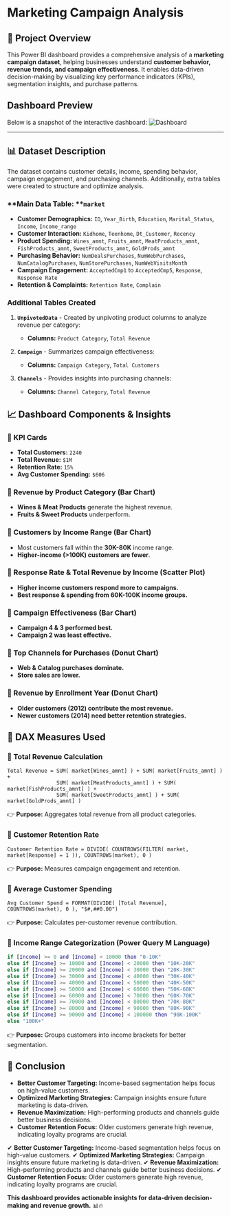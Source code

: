 # **Marketing Campaign Analysis**

## **📌 Project Overview**

This Power BI dashboard provides a comprehensive analysis of a **marketing campaign dataset**, helping businesses understand **customer behavior, revenue trends, and campaign effectiveness**. It enables data-driven decision-making by visualizing key performance indicators (KPIs), segmentation insights, and purchase patterns.


## Dashboard Preview

Below is a snapshot of the interactive dashboard: ![Dashboard](https://github.com/CodeVistaPro/PowerBI_Projects/blob/main/Marketing%20Campaign%20Analysis/Marketing%20Campaign%20Analysis.png)

---

## **📊 Dataset Description**

The dataset contains customer details, income, spending behavior, campaign engagement, and purchasing channels. Additionally, extra tables were created to structure and optimize analysis.

### \*\*Main Data Table: \*\***`market`**

- **Customer Demographics:** `ID`, `Year_Birth`, `Education`, `Marital_Status`, `Income`, `Income_range`
- **Customer Interaction:** `Kidhome`, `Teenhome`, `Dt_Customer`, `Recency`
- **Product Spending:** `Wines_amnt`, `Fruits_amnt`, `MeatProducts_amnt`, `FishProducts_amnt`, `SweetProducts_amnt`, `GoldProds_amnt`
- **Purchasing Behavior:** `NumDealsPurchases`, `NumWebPurchases`, `NumCatalogPurchases`, `NumStorePurchases`, `NumWebVisitsMonth`
- **Campaign Engagement:** `AcceptedCmp1` to `AcceptedCmp5`, `Response`, `Response Rate`
- **Retention & Complaints:** `Retention Rate`, `Complain`

### **Additional Tables Created**

1. **`UnpivotedData`** - Created by unpivoting product columns to analyze revenue per category:

   - **Columns:** `Product Category`, `Total Revenue`

2. **`Campaign`** - Summarizes campaign effectiveness:

   - **Columns:** `Campaign Category`, `Total Customers`

3. **`Channels`** - Provides insights into purchasing channels:

   - **Columns:** `Channel Category`, `Total Revenue`

## **📈 Dashboard Components & Insights**

### **🔹 KPI Cards**

- **Total Customers:** `2240`
- **Total Revenue:** `$1M`
- **Retention Rate:** `15%`
- **Avg Customer Spending:** `$606`

### **🔹 Revenue by Product Category (Bar Chart)**

- **Wines & Meat Products** generate the highest revenue.
- **Fruits & Sweet Products** underperform.

### **🔹 Customers by Income Range (Bar Chart)**

- Most customers fall within the **30K-80K** income range.
- **Higher-income (>100K) customers are fewer**.

### **🔹 Response Rate & Total Revenue by Income (Scatter Plot)**

- **Higher income customers respond more to campaigns.**
- **Best response & spending from 60K-100K income groups.**

### **🔹 Campaign Effectiveness (Bar Chart)**

- **Campaign 4 & 3 performed best.**
- **Campaign 2 was least effective.**

### **🔹 Top Channels for Purchases (Donut Chart)**

- **Web & Catalog purchases dominate.**
- **Store sales are lower.**

### **🔹 Revenue by Enrollment Year (Donut Chart)**

- **Older customers (2012) contribute the most revenue.**
- **Newer customers (2014) need better retention strategies.**

## **📌 DAX Measures Used**

### **🔹 Total Revenue Calculation**

```DAX
Total Revenue = SUM( market[Wines_amnt] ) + SUM( market[Fruits_amnt] ) +
                SUM( market[MeatProducts_amnt] ) + SUM( market[FishProducts_amnt] ) +
                SUM( market[SweetProducts_amnt] ) + SUM( market[GoldProds_amnt] )
```

👉 **Purpose:** Aggregates total revenue from all product categories.

### **🔹 Customer Retention Rate**

```DAX
Customer Retention Rate = DIVIDE( COUNTROWS(FILTER( market, market[Response] = 1 )), COUNTROWS(market), 0 )
```

👉 **Purpose:** Measures campaign engagement and retention.

### **🔹 Average Customer Spending**

```DAX
Avg Customer Spend = FORMAT(DIVIDE( [Total Revenue], COUNTROWS(market), 0 ), "$#,##0.00")
```

👉 **Purpose:** Calculates per-customer revenue contribution.

### **🔹 Income Range Categorization (Power Query M Language)**

```M
if [Income] >= 0 and [Income] < 10000 then "0-10K"
else if [Income] >= 10000 and [Income] < 20000 then "10K-20K"
else if [Income] >= 20000 and [Income] < 30000 then "20K-30K"
else if [Income] >= 30000 and [Income] < 40000 then "30K-40K"
else if [Income] >= 40000 and [Income] < 50000 then "40K-50K"
else if [Income] >= 50000 and [Income] < 60000 then "50K-60K"
else if [Income] >= 60000 and [Income] < 70000 then "60K-70K"
else if [Income] >= 70000 and [Income] < 80000 then "70K-80K"
else if [Income] >= 80000 and [Income] < 90000 then "80K-90K"
else if [Income] >= 90000 and [Income] < 100000 then "90K-100K"
else "100K+"
```

👉 **Purpose:** Groups customers into income brackets for better segmentation.

## **🚀 Conclusion**

- **Better Customer Targeting:** Income-based segmentation helps focus on high-value customers.
- **Optimized Marketing Strategies:** Campaign insights ensure future marketing is data-driven.
- **Revenue Maximization:** High-performing products and channels guide better business decisions.
- **Customer Retention Focus:** Older customers generate high revenue, indicating loyalty programs are crucial.

✔ **Better Customer Targeting:** Income-based segmentation helps focus on high-value customers.
✔ **Optimized Marketing Strategies:** Campaign insights ensure future marketing is data-driven.
✔ **Revenue Maximization:** High-performing products and channels guide better business decisions.
✔ **Customer Retention Focus:** Older customers generate high revenue, indicating loyalty programs are crucial.

**This dashboard provides actionable insights for data-driven decision-making and revenue growth.** 📊🔥


